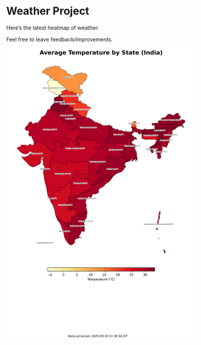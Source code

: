 # Weather Project

Here’s the latest heatmap of weather:

Feel free to leave feedback/improvements.

![India Heatmap](docs/assets/india_heatmap.png?v=DB7204)
